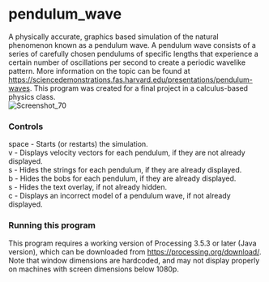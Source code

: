 # pendulum_wave
A physically accurate, graphics based simulation of the natural phenomenon known as a pendulum wave.
A pendulum wave consists of a series of carefully chosen pendulums of specific lengths that experience a certain number of oscillations per second to create a periodic wavelike pattern. More information on the topic can be found at https://sciencedemonstrations.fas.harvard.edu/presentations/pendulum-waves.
This program was created for a final project in a calculus-based physics class.\
![Screenshot_70](https://raw.githubusercontent.com/ryanbeckwith/pendulum_wave/blob/master/Screenshot_70.png)
### Controls
space - Starts (or restarts) the simulation.\
v - Displays velocity vectors for each pendulum, if they are not already displayed.\
s - Hides the strings for each pendulum, if they are already displayed.\
b - Hides the bobs for each pendulum, if they are already displayed.\
s - Hides the text overlay, if not already hidden.\
c - Displays an incorrect model of a pendulum wave, if not already displayed.
### Running this program
This program requires a working version of Processing 3.5.3 or later (Java version), which can be downloaded from https://processing.org/download/.
Note that window dimensions are hardcoded, and may not display properly on machines with screen dimensions below 1080p.
